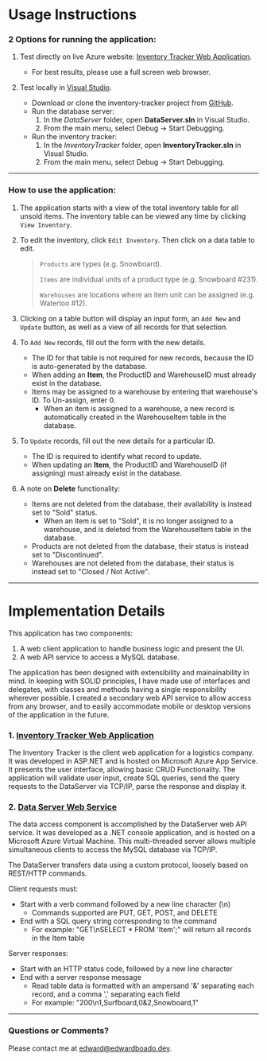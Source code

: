 # Usage Instructions

### 2 Options for running the application:

1. Test directly on live Azure website: [Inventory Tracker Web Application](https://inventory-tracker.azurewebsites.net).
	* For best results, please use a full screen web browser.

2. Test locally in [Visual Studio](https://visualstudio.microsoft.com/).
	* Download or clone the inventory-tracker project from [GitHub](https://github.com/b-edward/inventory-tracker).
	* Run the database server:
		1. In the *DataServer* folder, open **DataServer.sln** in Visual Studio.
		2. From the main menu, select Debug -> Start Debugging.
	* Run the inventory tracker:
		1. In the *InventoryTracker* folder, open **InventoryTracker.sln** in Visual Studio.
		2. From the main menu, select Debug -> Start Debugging.

---

### How to use the application:

1. The application starts with a view of the total inventory table for all unsold items. The inventory table can be viewed any time by clicking `View Inventory`.

2. To edit the inventory, click `Edit Inventory`. Then click on a data table to edit.	
	
	> `Products` are types (e.g. Snowboard).
	> 
	> `Items` are individual units of a product type (e.g. Snowboard #231).
	> 
	> `Warehouses` are locations where an item unit can be assigned (e.g. Waterloo #12).

3. Clicking on a table button will display an input form, an `Add New` and `Update` button, as well as a view of all records for that selection. 

4. To `Add New` records, fill out the form with the new details.
	* The ID for that table is not required for new records, because the ID is auto-generated by the database.
	* When adding an **Item**, the ProductID and WarehouseID must already exist in the database.
	* Items may be assigned to a warehouse by entering that warehouse's ID. To Un-assign, enter 0.
		* When an item is assigned to a warehouse, a new record is automatically created in the WarehouseItem table in the database.
	
5. To `Update` records, fill out the new details for a particular ID.
	* The ID is required to identify what record to update.
	* When updating an **Item**, the ProductID and WarehouseID (if assigning) must already exist in the database.

6. A note on **Delete** functionality:
	* Items are not deleted from the database, their availability is instead set to "Sold" status. 
		* When an item is set to "Sold", it is no longer assigned to a warehouse, and is deleted from the WarehouseItem table in the database.
	* Products are not deleted from the database, their status is instead set to "Discontinued". 
	* Warehouses are not deleted from the database, their status is instead set to "Closed / Not Active".

---

# Implementation Details

This application has two components: 
1. A web client application to handle business logic and present the UI.
2. A web API service to access a MySQL database.

The application has been designed with extensibility and mainainability in mind. In keeping with SOLID principles, I have made use of interfaces and delegates, with classes and methods having a single responsibility wherever possible. I created a secondary web API service to allow access from any browser, and to easily accommodate mobile or desktop versions of the application in the future.

### 1. [Inventory Tracker Web Application](https://github.com/b-edward/inventory-tracker/tree/main/InventoryTracker)

The Inventory Tracker is the client web application for a logistics company. It was developed in ASP.NET and is hosted on Microsoft Azure App Service. It presents the user interface, allowing basic CRUD Functionality. The application will validate user input, create SQL queries, send the query requests to the DataServer via TCP/IP, parse the response and display it. 

### 2. [Data Server Web Service](https://github.com/b-edward/inventory-tracker/tree/main/DataServer)

The data access component is accomplished by the DataServer web API service. It was developed as a .NET console application, and is hosted on a Microsoft Azure Virtual Machine. This multi-threaded server allows multiple simultaneous clients to access the MySQL database via TCP/IP. 

The DataServer transfers data using a custom protocol, loosely based on REST/HTTP commands. 

Client requests must:
* Start with a verb command followed by a new line character (\n)
	* Commands supported are PUT, GET, POST, and DELETE
* End with a SQL query string corresponding to the command
	* For example: "GET\nSELECT * FROM 'Item';" will return all records in the Item table

Server responses:
* Start with an HTTP status code, followed by a new line character
* End with a server response message
	* Read table data is formatted with an ampersand '&' separating each record, and a comma ',' separating each field
	* For example: "200\n1,Surfboard,0&2,Snowboard,1" 
	
---

### Questions or Comments?

Please contact me at <edward@edwardboado.dev>. 	
